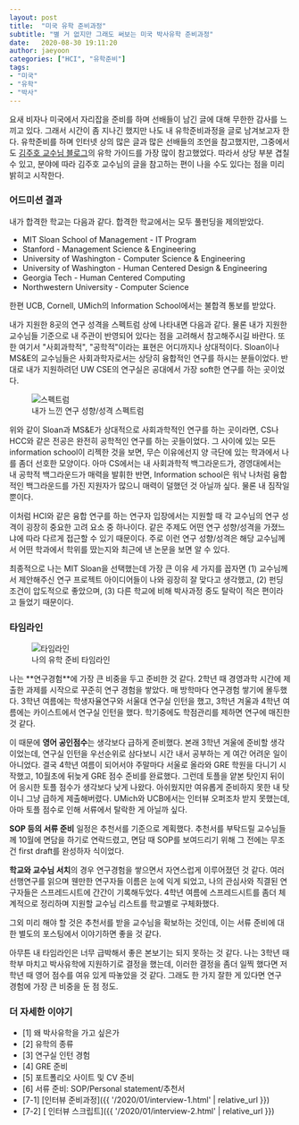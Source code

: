 ```yaml
---
layout: post
title:  "미국 유학 준비과정"
subtitle: "별 거 없지만 그래도 써보는 미국 박사유학 준비과정"
date:   2020-08-30 19:11:20
author: jaeyoon
categories: ["HCI", "유학준비"]
tags:
- "미국"
- "유학"
- "박사"
---
```




요새 비자나 미국에서 자리잡을 준비를 하며 선배들이 남긴 글에 대해 무한한 감사를 느끼고 있다. 그래서 시간이 좀 지나긴 했지만 나도 내 유학준비과정을 글로 남겨보고자 한다. 유학준비를 하며 인터넷 상의 많은 글과 많은 선배들의 조언을 참고했지만, 그중에서도 [김주호 교수님 블로그](http://mcpanic.com/)의 유학 가이드를 가장 많이 참고했었다. 따라서 상당 부분 겹칠 수 있고, 분야에 따라 김주호 교수님의 글을 참고하는 편이 나을 수도 있다는 점을 미리 밝히고 시작한다.

### 어드미션 결과

내가 합격한 학교는 다음과 같다. 합격한 학교에서는 모두 풀펀딩을 제의받았다.

- MIT Sloan School of Management - IT Program
- Stanford - Management Science & Engineering
- University of Washington - Computer Science & Engineering
- University of Washington - Human Centered Design & Engineering
- Georgia Tech - Human Centered Computing
- Northwestern University - Computer Science

한편 UCB, Cornell, UMich의 Information School에서는 불합격 통보를 받았다. 

내가 지원한 8곳의 연구 성격을 스펙트럼 상에 나타내면 다음과 같다. 물론 내가 지원한 교수님들 기준으로 내 주관이 반영되어 있다는 점을 고려해서 참고해주시길 바란다. 또한 여기서 "사회과학적", "공학적"이라는 표현은 어디까지나 상대적이다. Sloan이나 MS&E의 교수님들은 사회과학자로서는 상당히 융합적인 연구를 하시는 분들이었다. 반대로 내가 지원하려던 UW CSE의 연구실은 공대에서 가장 soft한 연구를 하는 곳이었다.

<figure><img data-action="zoom" src="{{ '/assets/img/200830/spectrum.jpg' | relative_url }}" alt="스펙트럼"><figcaption>내가 느낀 연구 성향/성격 스펙트럼</figcaption></figure>
위와 같이 Sloan과 MS&E가 상대적으로 사회과학적인 연구를 하는 곳이라면, CS나 HCC와 같은 전공은 완전히 공학적인 연구를 하는 곳들이었다. 그 사이에 있는 모든 information school이 리젝한 것을 보면, 무슨 이유에선지 양 극단에 있는 학과에서 나를 좀더 선호한 모양이다. 아마 CS에서는 내 사회과학적 백그라운드가, 경영대에서는 내 공학적 백그라운드가 매력을 발휘한 반면, Information school은 워낙 나처럼 융합적인 백그라운드를 가진 지원자가 많으니 매력이 덜했던 것 아닐까 싶다. 물론 내 짐작일 뿐이다.

이처럼 HCI와 같은 융합 연구를 하는 연구자 입장에서는 지원할 때 각 교수님의 연구 성격이 굉장히 중요한 고려 요소 중 하나이다. 같은 주제도 어떤 연구 성향/성격을 가졌느냐에 따라 다르게 접근할 수 있기 때문이다. 주로 이런 연구 성향/성격은 해당 교수님께서 어떤 학과에서 학위를 땄는지와 최근에 낸 논문을 보면 알 수 있다.

최종적으로 나는 MIT Sloan을 선택했는데 가장 큰 이유 세 가지를 꼽자면 (1) 교수님께서 제안해주신 연구 프로젝트 아이디어들이 나와 굉장히 잘 맞다고 생각했고, (2) 펀딩 조건이 압도적으로 좋았으며, (3) 다른 학교에 비해 박사과정 중도 탈락이 적은 편이라고 들었기 때문이다. 

### 타임라인

<figure><img data-action="zoom" src="{{ '/assets/img/200830/timeline.jpg' | relative_url }}" alt="타임라인"><figcaption>나의 유학 준비 타임라인</figcaption></figure>
나는 **연구경험**에 가장 큰 비중을 두고 준비한 것 같다. 2학년 때 경영과학 시간에 제출한 과제를 시작으로 꾸준히 연구 경험을 쌓았다. 매 방학마다 연구경험 쌓기에 몰두했다. 3학년 여름에는 학생자율연구와 서울대 연구실 인턴을 했고, 3학년 겨울과 4학년 여름에는 카이스트에서 연구실 인턴을 했다. 학기중에도 학점관리를 제하면 연구에 매진한 것 같다.    

이 때문에 **영어 공인점수**는 생각보다 급하게 준비했다. 본래 3학년 겨울에 준비할 생각이었는데, 연구실 인턴을 우선순위로 삼다보니 시간 내서 공부하는 게 여간 어려운 일이 아니었다. 결국 4학년 여름이 되어서야 주말마다 서울로 올라와 GRE 학원을 다니기 시작했고, 10월초에 뒤늦게 GRE 점수 준비를 완료했다. 그런데 토플을 얕본 탓인지 뒤이어 응시한 토플 점수가 생각보다 낮게 나왔다. 아쉬웠지만 여유롭게 준비하지 못한 내 탓이니 그냥 급하게 제출해버렸다. UMich와 UCB에서는 인터뷰 오퍼조차 받지 못했는데, 아마 토플 점수로 인해 서류에서 탈락한 게 아닐까 싶다.

**SOP 등의 서류 준비** 일정은 추천서를 기준으로 계획했다. 추천서를 부탁드릴 교수님들께 10월에 면담을 하기로 연락드렸고, 면담 때 SOP를 보여드리기 위해 그 전에는 무조건 first draft를 완성하자 식이었다.

**학교와 교수님 서치**의 경우 연구경험을 쌓으면서 자연스럽게 이루어졌던 것 같다. 여러 선행연구를 읽으며 웬만한 연구자들 이름은 눈에 익게 되었고, 나의 관심사와 직결된 연구자들은 스프레드시트에 간간이 기록해두었다. 4학년 여름에 스프레드시트를 좀더 체계적으로 정리하며 지원할 교수님 리스트를 학교별로 구체화했다.

그외 미리 해야 할 것은 추천서를 받을 교수님을 확보하는 것인데, 이는 서류 준비에 대한 별도의 포스팅에서 이야기하면 좋을 것 같다.

아무튼 내 타임라인은 너무 급박해서 좋은 본보기는 되지 못하는 것 같다. 나는 3학년 때 학부 마치고 박사유학에 지원하기로 결정을 했는데, 이러한 결정을 좀더 일찍 했다면 저학년 때 영어 점수를 여유 있게 따놓았을 것 같다. 그래도 한 가지 잘한 게 있다면 연구 경험에 가장 큰 비중을 둔 점 정도. 

### 더 자세한 이야기

- [1] 왜 박사유학을 가고 싶은가
- [2] 유학의 종류
- [3] 연구실 인턴 경험
- [4] GRE 준비 
- [5] 포트폴리오 사이트 및 CV 준비
- [6] 서류 준비: SOP/Personal statement/추천서
- [7-1] [인터뷰 준비과정]({{ '/2020/01/interview-1.html' | relative_url }})
- [7-2] [ 인터뷰 스크립트]({{ '/2020/01/interview-2.html' | relative_url }})